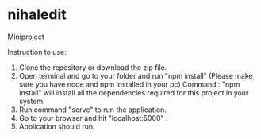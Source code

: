 # nihaledit
Miniproject

Instruction to use:
1. Clone the repository or download the zip file.
2. Open terminal and go to your folder and run "npm install" (Please make sure you have node and npm installed in your pc)
    Command : "npm install"  will install all the dependencies required for this project in your system.
3. Run command "serve" to run the application.
4. Go to your browser and hit "localhost:5000" . 
5. Application should run.
